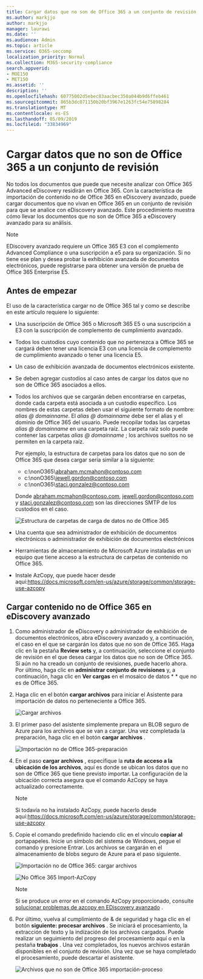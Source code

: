 ```yaml
---
title: Cargar datos que no son de Office 365 a un conjunto de revisión
ms.author: markjjo
author: markjjo
manager: laurawi
ms.date: ''
ms.audience: Admin
ms.topic: article
ms.service: O365-seccomp
localization_priority: Normal
ms.collection: M365-security-compliance
search.appverid:
- MOE150
- MET150
ms.assetid: ''
description: ''
ms.openlocfilehash: 60775002d5ebec83aacbec350a044b9d6ffeb461
ms.sourcegitcommit: 865b3dc071150b20bf3967e1263fc54e75898284
ms.translationtype: MT
ms.contentlocale: es-ES
ms.lasthandoff: 05/09/2019
ms.locfileid: "33834969"
---
```

# <a name="load-non-office-365-data-into-a-review-set"></a>Cargar datos que no son de Office 365 a un conjunto de revisión

No todos los documentos que puede que necesite analizar con Office 365 Advanced eDiscovery residirán en Office 365. Con la característica de importación de contenido no de Office 365 en eDiscovery avanzado, puede cargar documentos que no vivan en Office 365 en un conjunto de revisión para que se analice con eDiscovery avanzado. Este procedimiento muestra cómo llevar los documentos que no son de Office 365 a eDiscovery avanzado para su análisis.

>[!Note]
>EDiscovery avanzado requiere un Office 365 E3 con el complemento Advanced Compliance o una suscripción a e5 para su organización. Si no tiene ese plan y desea probar la exhibición avanzada de documentos electrónicos, puede registrarse para obtener una versión de prueba de Office 365 Enterprise E5.

## <a name="before-you-begin"></a>Antes de empezar

El uso de la característica cargar no de Office 365 tal y como se describe en este artículo requiere lo siguiente:

- Una suscripción de Office 365 o Microsoft 365 E5 o una suscripción a E3 con la suscripción de complemento de cumplimiento avanzado.

- Todos los custodios cuyo contenido que no pertenezca a Office 365 se cargará deben tener una licencia E3 con una licencia de complemento de cumplimiento avanzado o tener una licencia E5.

- Un caso de exhibición avanzada de documentos electrónicos existente.

- Se deben agregar custodios al caso antes de cargar los datos que no son de Office 365 asociados a ellos.

- Todos los archivos que se cargarán deben encontrarse en carpetas, donde cada carpeta está asociada a un custodio específico. Los nombres de estas carpetas deben usar el siguiente formato de nombre: *alias @ domainname*. El *alias @ domainname* debe ser el alias y el dominio de Office 365 del usuario. Puede recopilar todas las carpetas *alias @ domainname* en una carpeta raíz. La carpeta raíz solo puede contener las carpetas *alias @ domainname* ; los archivos sueltos no se permiten en la carpeta raíz.

   Por ejemplo, la estructura de carpetas para los datos que no son de Office 365 que desea cargar sería similar a la siguiente:

   - c:\nonO365\abraham.mcmahon@contoso.com
   - c:\nonO365\jewell.gordon@contoso.com
   - c:\nonO365\staci.gonzalez@contoso.com

   Donde abraham.mcmahon@contoso.com, jewell.gordon@contoso.com y staci.gonzalez@contoso.com son las direcciones SMTP de los custodios en el caso.

   ![Estructura de carpetas de carga de datos no de Office 365](../media/3f2dde84-294e-48ea-b44b-7437bd25284c.png)

- Una cuenta que sea administrador de exhibición de documentos electrónicos o administrador de exhibición de documentos electrónicos

- Herramientas de almacenamiento de Microsoft Azure instaladas en un equipo que tiene acceso a la estructura de carpetas de contenido no Office 365.

- Instale AzCopy, que puede hacer desde aquí:https://docs.microsoft.com/en-us/azure/storage/common/storage-use-azcopy

## <a name="upload-non-office-365-content-into-advanced-ediscovery"></a>Cargar contenido no de Office 365 en eDiscovery avanzado

1. Como administrador de eDiscovery o administrador de exhibición de documentos electrónicos, abra eDiscovery avanzado y, a continuación, el caso en el que se cargarán los datos que no son de Office 365.  Haga clic en la pestaña **Review sets** y, a continuación, seleccione el conjunto de revisión en el que desea cargar los datos que no son de Office 365.  Si aún no ha creado un conjunto de revisiones, puede hacerlo ahora.  Por último, haga clic en **administrar conjunto de revisiones** y, a continuación, haga clic en **Ver cargas** en el mosaico de datos * * que no es de Office 365.

2. Haga clic en el botón **cargar archivos** para iniciar el Asistente para importación de datos no perteneciente a Office 365.

   ![Cargar archivos](../media/574f4059-4146-4058-9df3-ec97cf28d7c7.png)

3. El primer paso del asistente simplemente prepara un BLOB seguro de Azure para los archivos que se van a cargar.  Una vez completada la preparación, haga clic en el botón **cargar archivos** .

   ![Importación no de Office 365-preparación](../media/0670a347-a578-454a-9b3d-e70ef47aec57.png)
 
4. En el paso **cargar archivos** , especifique la **ruta de acceso a la ubicación de los archivos**, aquí es donde se ubican los datos que no son de Office 365 que tiene previsto importar.  La configuración de la ubicación correcta asegura que el comando AzCopy se haya actualizado correctamente.

   > [!NOTE]
   > Si todavía no ha instalado AzCopy, puede hacerlo desde aquí:https://docs.microsoft.com/en-us/azure/storage/common/storage-use-azcopy

5. Copie el comando predefinido haciendo clic en el vínculo **copiar al** portapapeles. Inicie un símbolo del sistema de Windows, pegue el comando y presione Entrar.  Los archivos se cargarán en el almacenamiento de blobs seguro de Azure para el paso siguiente.

   ![Importación no de Office 365: cargar archivos](../media/3ea53b5d-7f9b-4dfc-ba63-90a38c14d41a.png)

   ![No Office 365 Import-AzCopy](../media/504e2dbe-f36f-4f36-9b08-04aea85d8250.png)

   > [!NOTE]
   > Si se produce un error en el comando AzCopy proporcionado, consulte [solucionar problemas de azcopy en EDiscovery avanzado](troubleshooting-azcopy.md) .

6. Por último, vuelva al cumplimiento de & de seguridad y haga clic en el botón **siguiente: procesar archivos** .  Se iniciará el procesamiento, la extracción de texto y la indización de los archivos cargados.  Puede realizar un seguimiento del progreso del procesamiento aquí o en la pestaña **trabajos** .  Una vez completados, los nuevos archivos estarán disponibles en el conjunto de revisión.  Una vez que se haya completado el procesamiento, puede descartar el asistente.

   ![Archivos que no son de Office 365 importación-proceso](../media/218b1545-416a-4a9f-9b25-3b70e8508f67.png)

